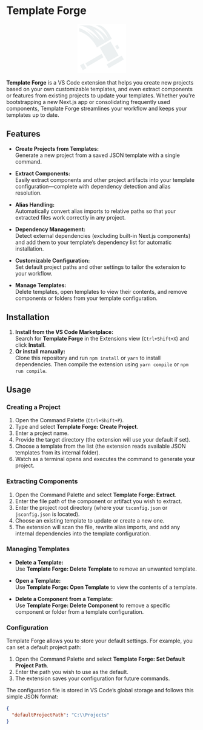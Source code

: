 # Template Forge

<div align="center">
  <img src="./icons/hammer-drop.svg" alt="Template Forge Icon" width="128" />
</div>

**Template Forge** is a VS Code extension that helps you create new projects based on your own customizable templates, and even extract components or features from existing projects to update your templates. Whether you're bootstrapping a new Next.js app or consolidating frequently used components, Template Forge streamlines your workflow and keeps your templates up to date.

## Features

- **Create Projects from Templates:**  
  Generate a new project from a saved JSON template with a single command.
  
- **Extract Components:**  
  Easily extract components and other project artifacts into your template configuration—complete with dependency detection and alias resolution.
  
- **Alias Handling:**  
  Automatically convert alias imports to relative paths so that your extracted files work correctly in any project.
  
- **Dependency Management:**  
  Detect external dependencies (excluding built-in Next.js components) and add them to your template’s dependency list for automatic installation.
  
- **Customizable Configuration:**  
  Set default project paths and other settings to tailor the extension to your workflow.
  
- **Manage Templates:**  
  Delete templates, open templates to view their contents, and remove components or folders from your template configuration.

## Installation

1. **Install from the VS Code Marketplace:**  
   Search for **Template Forge** in the Extensions view (`Ctrl+Shift+X`) and click **Install**.
2. **Or install manually:**  
   Clone this repository and run `npm install` or `yarn` to install dependencies. Then compile the extension using `yarn compile` or `npm run compile`.

## Usage

### Creating a Project

1. Open the Command Palette (`Ctrl+Shift+P`).
2. Type and select **Template Forge: Create Project**.
3. Enter a project name.
4. Provide the target directory (the extension will use your default if set).
5. Choose a template from the list (the extension reads available JSON templates from its internal folder).
6. Watch as a terminal opens and executes the command to generate your project.

### Extracting Components

1. Open the Command Palette and select **Template Forge: Extract**.
2. Enter the file path of the component or artifact you wish to extract.
3. Enter the project root directory (where your `tsconfig.json` or `jsconfig.json` is located).
4. Choose an existing template to update or create a new one.
5. The extension will scan the file, rewrite alias imports, and add any internal dependencies into the template configuration.

### Managing Templates

- **Delete a Template:**  
  Use **Template Forge: Delete Template** to remove an unwanted template.
  
- **Open a Template:**  
  Use **Template Forge: Open Template** to view the contents of a template.
  
- **Delete a Component from a Template:**  
  Use **Template Forge: Delete Component** to remove a specific component or folder from a template configuration.

### Configuration

Template Forge allows you to store your default settings. For example, you can set a default project path:

1. Open the Command Palette and select **Template Forge: Set Default Project Path**.
2. Enter the path you wish to use as the default.
3. The extension saves your configuration for future commands.

The configuration file is stored in VS Code’s global storage and follows this simple JSON format:

```json
{
  "defaultProjectPath": "C:\\Projects"
}
